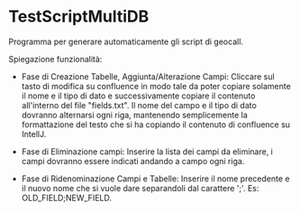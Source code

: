 # TestScriptMultiDB
Programma per generare automaticamente gli script di geocall.

Spiegazione funzionalità:

- Fase di Creazione Tabelle, Aggiunta/Alterazione Campi:
  Cliccare sul tasto di modifica su confluence in modo tale da poter copiare solamente il nome e il tipo di dato e successivamente copiare il contenuto all'interno del file "fields.txt".
  Il nome del campo e il tipo di dato dovranno alternarsi ogni riga, mantenendo semplicemente la formattazione del testo che si ha copiando il contenuto di confluence su IntellJ.


- Fase di Eliminazione campi:
  Inserire la lista dei campi da eliminare, i campi dovranno essere indicati andando a campo ogni riga.
  

- Fase di Ridenominazione Campi e Tabelle:
  Inserire il nome precedente e il nuovo nome che si vuole dare separandoli dal carattere ';'. Es: OLD_FIELD;NEW_FIELD.
